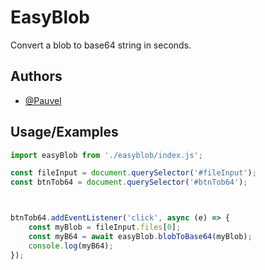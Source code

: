 
# EasyBlob

Convert a blob to base64 string in seconds.

## Authors

- [@Pauvel](https://www.github.com/Pauvel)

  
## Usage/Examples

```javascript
import easyBlob from './easyblob/index.js';

const fileInput = document.querySelector('#fileInput');
const btnTob64 = document.querySelector('#btnTob64');



btnTob64.addEventListener('click', async (e) => {
    const myBlob = fileInput.files[0];
    const myB64 = await easyBlob.blobToBase64(myBlob);
    console.log(myB64);
});
```
